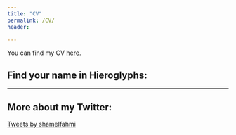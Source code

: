 ```yaml
---
title: "CV"
permalink: /CV/
header:

---
```


You can find my CV [here](https://orsoromeo.github.io/assets/pdfs/CV_romeo_orsolino.pdf).



## Find your name in Hieroglyphs:
<object data="https://www.penn.museum/cgi/hieroglyphsreal.php" width="400" height="320">
  <param name="view" value="Fit" />
 </object>

---

## More about my Twitter:

<a class="twitter-timeline" data-height="500" data-dnt="true" data-theme="light" href="https://twitter.com/shamelfahmi">Tweets by shamelfahmi</a> <script async src="https://platform.twitter.com/widgets.js" charset="utf-8"></script>


